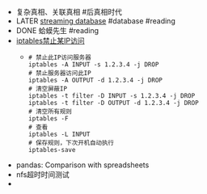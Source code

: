- 复杂真相、关联真相 #后真相时代
- LATER [streaming database](https://memgraph.com/blog/streaming-databases) #database #reading
- DONE 蛤蟆先生 #reading
- [iptables禁止某IP访问](https://cloud.tencent.com/developer/article/1915341)
	- ```
	  # 禁止此IP访问服务器
	  iptables -A INPUT -s 1.2.3.4 -j DROP
	  # 禁止服务器访问此IP
	  iptables -A OUTPUT -d 1.2.3.4 -j DROP
	  # 清空屏蔽IP
	  iptables -t filter -D INPUT -s 1.2.3.4 -j DROP
	  iptables -t filter -D OUTPUT -d 1.2.3.4 -j DROP
	  # 清空所有规则
	  iptables -F
	  # 查看
	  iptables -L INPUT
	  # 保存规则，下次开机自动执行
	  iptables-save
	  ```
- pandas: Comparison with spreadsheets
- nfs超时时间测试
-